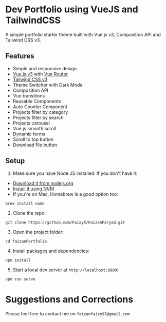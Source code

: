 # Dev Portfolio using VueJS and TailwindCSS

A simple portfolio starter theme built with Vue.js v3, Composition API and Tailwind CSS v3.

## Features

-   Simple and responsive design
-   [Vue.js v3](https://vuejs.org) with [Vue Router](https://router.vuejs.org)
-   [Tailwind CSS v3](https://tailwindcss.com)
-   Theme Switcher with Dark Mode
-   Composition API
-   Vue transitions
-   Reusable Components
-   Auto Counter Component
-   Projects filter by category
-   Projects filter by search
-   Projects carousel
-   Vue.js smooth scroll
-   Dynamic forms
-   Scroll to top button
-   Download file button


## Setup

1. Make sure you have Node JS installed. If you don't have it:

-   [Download it from nodejs.org](https://nodejs.org)
-   [Install it using NVM ](https://github.com/nvm-sh/nvm)
-   If you're on Mac, Homebrew is a good option too:

```
brew install node
```

2. Clone the repo:

```
git clone https://github.com/FaixyX/FaizanFaryad.git
```

3. Open the project folder:

```
cd faizanPortfolio
```

4. Install packages and dependencies:

```
npm install
```

5. Start a local dev server at `http://localhost:8080`:

```
npm run serve
```


# Suggestions and Corrections


Please feel free to contact me on `faizanfaizy97@gmail.com`
